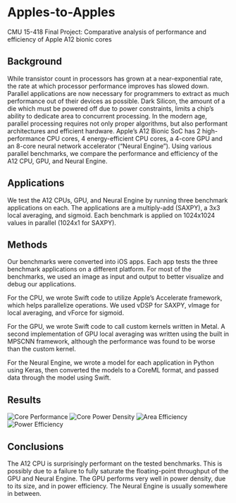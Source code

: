# Apples-to-Apples
CMU 15-418 Final Project: Comparative analysis of performance and efficiency of Apple A12 bionic cores

## Background
While transistor count in processors has grown at a near-exponential rate, the rate at which processor performance improves has slowed down. Parallel applications are now necessary for programmers to extract as much performance out of their devices as possible. Dark Silicon, the amount of a die which must be powered off due to power constraints, limits a chip’s ability to dedicate area to concurrent processing. In the modern age, parallel processing requires not only proper algorithms, but also performant architectures and efficient hardware. Apple’s A12 Bionic SoC has 2 high-performance CPU cores, 4 energy-efficient CPU cores, a 4-core GPU and an 8-core neural network accelerator (“Neural Engine”). Using various parallel benchmarks, we compare the performance and efficiency of the A12 CPU, GPU, and Neural Engine.

## Applications
We test the A12 CPUs, GPU, and Neural Engine by running three benchmark applications on each. The applications are a multiply-add (SAXPY), a 3x3 local averaging, and sigmoid. Each benchmark is applied on 1024x1024 values in parallel (1024x1 for SAXPY).

## Methods
Our benchmarks were converted into iOS apps. Each app tests the three benchmark applications on a different platform. For most of the benchmarks, we used an image as input and output to better visualize and debug our applications.

For the CPU, we wrote Swift code to utilize Apple’s Accelerate framework, which helps parallelize operations. We used vDSP for SAXPY, vImage for local averaging, and vForce for sigmoid.

For the GPU, we wrote Swift code to call custom kernels written in Metal. A second implementation of GPU local averaging was written using the built in MPSCNN framework, although the performance was found to be worse than the custom kernel.

For the Neural Engine, we wrote a model for each application in Python using Keras, then converted the models to a CoreML format, and passed data through the model using Swift.

## Results

![Core Performance](https://i.imgur.com/SekxPzn.png)
![Core Power Density](https://i.imgur.com/sB7WvLK.png)
![Area Efficiency](https://i.imgur.com/DjHfWdH.png)
![Power Efficiency](https://i.imgur.com/c71j9UM.png)

## Conclusions

The A12 CPU is surprisingly performant on the tested benchmarks. This is possibly due to a failure to fully saturate the floating-point throughput of the GPU and Neural Engine. The GPU performs very well in power density, due to its size, and in power efficiency. The Neural Engine is usually somewhere in between.
    
